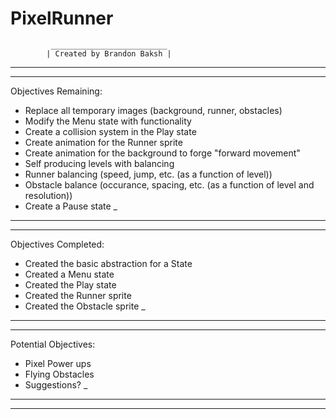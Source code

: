 # PixelRunner
		     __________________________
		    | Created by Brandon Baksh |
____________________________________________________________________
____________________________________________________________________

Objectives Remaining:
- Replace all temporary images (background, runner, obstacles)
- Modify the Menu state with functionality
- Create a collision system in the Play state
- Create animation for the Runner sprite
- Create animation for the background to forge "forward movement"
- Self producing levels with balancing
- Runner balancing (speed, jump, etc. (as a function of level))
- Obstacle balance (occurance, spacing, etc. (as a function of level and resolution))
- Create a Pause state
_
____________________________________________________________________
____________________________________________________________________

Objectives Completed:
- Created the basic abstraction for a State
- Created a Menu state
- Created the Play state
- Created the Runner sprite
- Created the Obstacle sprite
_
____________________________________________________________________
____________________________________________________________________

Potential Objectives:
- Pixel Power ups
- Flying Obstacles
- Suggestions?
_
____________________________________________________________________
____________________________________________________________________